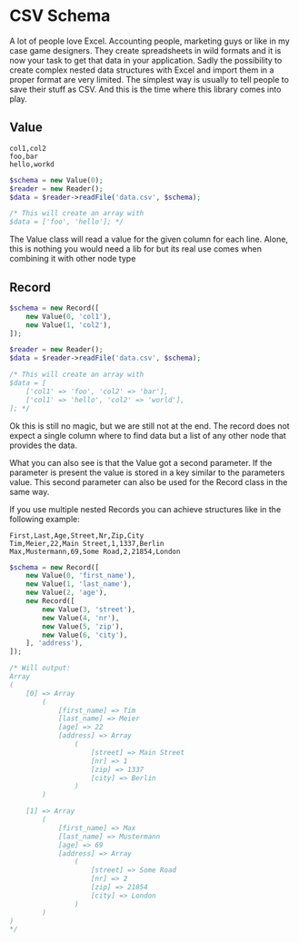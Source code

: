 # CSV Schema
A lot of people love Excel. Accounting people, marketing guys or like in my case game designers.
They create spreadsheets in wild formats and it is now your task to get that data in your application.
Sadly the possibility to create complex nested data structures with Excel and import them in a proper format
are very limited. The simplest way is usually to tell people to save their stuff as CSV.
And this is the time where this library comes into play.

## Value

```csv
col1,col2
foo,bar
hello,workd
```

```php
$schema = new Value(0);
$reader = new Reader();
$data = $reader->readFile('data.csv', $schema);

/* This will create an array with 
$data = ['foo', 'hello']; */
```

The Value class will read a value for the given column for each line.
Alone, this is nothing you would need a lib for but its real use comes 
when combining it with other node type

## Record

```php
$schema = new Record([
	new Value(0, 'col1'),
	new Value(1, 'col2'),
]);

$reader = new Reader();
$data = $reader->readFile('data.csv', $schema);

/* This will create an array with 
$data = [
	['col1' => 'foo', 'col2' => 'bar'],
	['col1' => 'hello', 'col2' => 'world'],
]; */
```

Ok this is still no magic, but we are still not at the end.
The record does not expect a single column where to find data but
a list of any other node that provides the data.

What you can also see is that the Value got a second parameter.
If the parameter is present the value is stored in a key similar to the parameters value.
This second parameter can also be used for the Record class in the same way.

If you use multiple nested Records you can achieve structures like in the following example:
 
```csv
First,Last,Age,Street,Nr,Zip,City
Tim,Meier,22,Main Street,1,1337,Berlin
Max,Mustermann,69,Some Road,2,21854,London
```

```php
$schema = new Record([
	new Value(0, 'first_name'),
	new Value(1, 'last_name'),
	new Value(2, 'age'),
	new Record([
		new Value(3, 'street'),
		new Value(4, 'nr'),
		new Value(5, 'zip'),
		new Value(6, 'city'),
	], 'address'),
]);

/* Will output:
Array
(
    [0] => Array
        (
            [first_name] => Tim
            [last_name] => Meier
            [age] => 22
            [address] => Array
                (
                    [street] => Main Street
                    [nr] => 1
                    [zip] => 1337
                    [city] => Berlin
                )
        )

    [1] => Array
        (
            [first_name] => Max
            [last_name] => Mustermann
            [age] => 69
            [address] => Array
                (
                    [street] => Some Road
                    [nr] => 2
                    [zip] => 21854
                    [city] => London
                )
        )
)
*/
```
